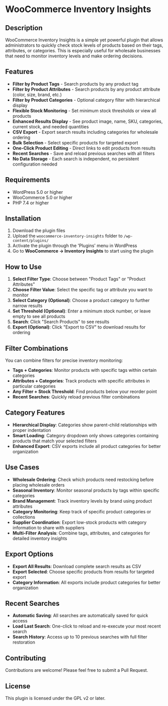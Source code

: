 # WooCommerce Inventory Insights

## Description

WooCommerce Inventory Insights is a simple yet powerful plugin that allows administrators to quickly check stock levels of products based on their tags, attributes, or categories. This is especially useful for wholesale businesses that need to monitor inventory levels and make ordering decisions.

## Features

- **Filter by Product Tags** - Search products by any product tag
- **Filter by Product Attributes** - Search products by any product attribute (color, size, brand, etc.)
- **Filter by Product Categories** - Optional category filter with hierarchical display
- **Flexible Stock Monitoring** - Set minimum stock thresholds or view all products
- **Enhanced Results Display** - See product image, name, SKU, categories, current stock, and needed quantities
- **CSV Export** - Export search results including categories for wholesale ordering
- **Bulk Selection** - Select specific products for targeted export
- **One-Click Product Editing** - Direct links to edit products from results
- **Recent Searches** - Save and reload previous searches with all filters
- **No Data Storage** - Each search is independent, no persistent configuration needed

## Requirements

- WordPress 5.0 or higher
- WooCommerce 5.0 or higher
- PHP 7.4 or higher

## Installation

1. Download the plugin files
2. Upload the `woocommerce-inventory-insights` folder to `/wp-content/plugins/`
3. Activate the plugin through the 'Plugins' menu in WordPress
4. Go to **WooCommerce → Inventory Insights** to start using the plugin

## How to Use

1. **Select Filter Type**: Choose between "Product Tags" or "Product Attributes"
2. **Choose Filter Value**: Select the specific tag or attribute you want to monitor
3. **Select Category (Optional)**: Choose a product category to further narrow results
4. **Set Threshold (Optional)**: Enter a minimum stock number, or leave empty to see all products
5. **Search**: Click "Search Products" to see results
6. **Export (Optional)**: Click "Export to CSV" to download results for ordering

## Filter Combinations

You can combine filters for precise inventory monitoring:

- **Tags + Categories**: Monitor products with specific tags within certain categories
- **Attributes + Categories**: Track products with specific attributes in particular categories  
- **Any Filter + Stock Threshold**: Find products below your reorder point
- **Recent Searches**: Quickly reload previous filter combinations

## Category Features

- **Hierarchical Display**: Categories show parent-child relationships with proper indentation
- **Smart Loading**: Category dropdown only shows categories containing products that match your selected filters
- **Enhanced Export**: CSV exports include all product categories for better organization

## Use Cases

- **Wholesale Ordering**: Check which products need restocking before placing wholesale orders
- **Seasonal Inventory**: Monitor seasonal products by tags within specific categories
- **Brand Management**: Track inventory levels by brand using product attributes
- **Category Monitoring**: Keep track of specific product categories or collections
- **Supplier Coordination**: Export low-stock products with category information to share with suppliers
- **Multi-Filter Analysis**: Combine tags, attributes, and categories for detailed inventory insights

## Export Options

- **Export All Results**: Download complete search results as CSV
- **Export Selected**: Choose specific products from results for targeted export
- **Category Information**: All exports include product categories for better organization

## Recent Searches

- **Automatic Saving**: All searches are automatically saved for quick access
- **Load Last Search**: One-click to reload and re-execute your most recent search
- **Search History**: Access up to 10 previous searches with full filter restoration

## Contributing

Contributions are welcome! Please feel free to submit a Pull Request.

## License

This plugin is licensed under the GPL v2 or later.
